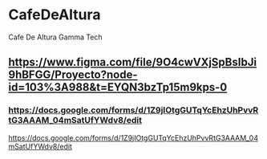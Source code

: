 # CafeDeAltura
Cafe De Altura Gamma Tech
## https://www.figma.com/file/9O4cwVXjSpBsIbJi9hBFGG/Proyecto?node-id=103%3A988&t=EYQN3bzTp15m9kps-0 


### https://docs.google.com/forms/d/1Z9jIOtgGUTqYcEhzUhPvvRtG3AAAM_04mSatUfYWdv8/edit 

https://docs.google.com/forms/d/1Z9jIOtgGUTqYcEhzUhPvvRtG3AAAM_04mSatUfYWdv8/edit 


